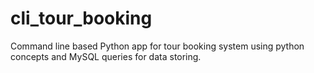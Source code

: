 # cli_tour_booking
Command line based Python app for tour booking system using python concepts and MySQL queries for data storing.
